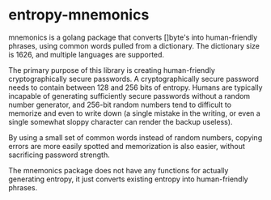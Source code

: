 # entropy-mnemonics

mnemonics is a golang package that converts []byte's into human-friendly
phrases, using common words pulled from a dictionary. The dictionary size is
1626, and multiple languages are supported.

The primary purpose of this library is creating human-friendly
cryptographically secure passwords. A cryptographically secure password
needs to contain between 128 and 256 bits of entropy. Humans are typically
incapable of generating sufficiently secure passwords without a random
number generator, and 256-bit random numbers tend to difficult to memorize
and even to write down (a single mistake in the writing, or even a single
somewhat sloppy character can render the backup useless).

By using a small set of common words instead of random numbers, copying
errors are more easily spotted and memorization is also easier, without
sacrificing password strength.

The mnemonics package does not have any functions for actually generating
entropy, it just converts existing entropy into human-friendly phrases.
